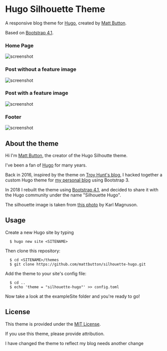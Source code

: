 # Hugo Silhouette Theme

A responsive blog theme for [Hugo](https://gohugo.io), created by [Matt Button](https://www.mattbutton.com).

Based on [Bootstrap 4.1](https://getbootstrap.com/).

### Home Page

![screenshot](https://raw.githubusercontent.com/mattbutton/silhouette-hugo/master/github-content/screenshot-home.jpg)

### Post without a feature image

![screenshot](https://raw.githubusercontent.com/mattbutton/silhouette-hugo/master/github-content/screenshot-post-nobanner.jpg)

### Post with a feature image

![screenshot](https://raw.githubusercontent.com/mattbutton/silhouette-hugo/master/github-content/screenshot-post-banner.png)

### Footer

![screenshot](https://raw.githubusercontent.com/mattbutton/silhouette-hugo/master/github-content/screenshot-post-footer.png)

## About the theme

Hi I'm [Matt Button](https://www.mattbutton.com), the creator of the Hugo Silhoutte theme.

I've been a fan of [Hugo](https://gohugo.io) for many years.

Back in 2016, inspired by the theme on [Troy Hunt's blog](https://www.troyhunt.com/), I hacked together a custom Hugo theme for [my personal blog](https://www.mattbutton.com) using Bootstrap 3.

In 2018 I rebuilt the theme using [Bootstrap 4.1](https://getbootstrap.com/), and decided to share it with the Hugo community under the name "Silhouette Hugo".

The silhouette image is taken from [this photo](https://unsplash.com/photos/85J99sGggnw) by Karl Magnuson.

## Usage

Create a new Hugo site by typing

```
  $ hugo new site <SITENAME>
```

Then clone this repository:

```
  $ cd <SITENAME>/themes
  $ git clone https://github.com/mattbutton/silhouette-hugo.git
```

Add the theme to your site's config file:

```
  $ cd ..
  $ echo 'theme = "silhouette-hugo"' >> config.toml
```

Now take a look at the exampleSite folder and you're ready to go!

## License

This theme is provided under the [MIT License](https://github.com/mattbutton/silhouette-hugo/blob/master/LICENSE).

If you use this theme, please provide attribution.

I have changed the theme to reflect my blog needs another change




